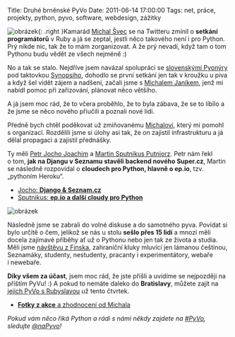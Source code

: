 Title: Druhé brněnské PyVo
Date: 2011-06-14 17:00:00
Tags: net, práce, projekty, python, pyvo, software, webdesign, zážitky

![obrázek]({filename}/images/145.jpg){: .right }Kamarád [Michal Švec](http://twitter.com/svecmichal) se na Twitteru zmínil o **setkání programátorů** v Ruby a já se zeptal, jestli něco takového není i pro Python. Prý nikde nic, tak že to mám zorganizovat. A že prý nevadí, když tam o tom Pythonu budu vědět ze všech nejméně :)

No a tak se stalo. Nejdříve jsem navázal spolupráci se [slovenskými Pyonýry](http://on.fb.me/pyoneers) pod taktovkou [Synopsiho](http://twitter.com/synopsi), dohodlo se první setkání jen tak v kroužku u piva a když šel vidět zájem a nadšení, začali jsme s [Michalem Janíkem](https://twitter.com/michaljanik), jenž mi nabídl pomoc při zařizování, plánovat něco většího.

A já jsem moc rád, že to včera proběhlo, že to byla zábava, že se to líbilo a že jsme se něco nového přiučili a poznali nové lidi.

Předně bych chtěl poděkovat už zmiňovanému [Michalovi](http://www.michaljanik.cz/), který mi pomohl s organizací. Rozdělili jsme si úlohy asi tak, že on zajistil infrastrukturu a já dělal propagaci a zajistil přednášky.

Ty měli [Petr Jocho Joachim](https://twitter.com/jochocz) a [Martin Sputnikus Putniorz](https://twitter.com/sputnikus). Petr nám řekl o tom, **jak na Djangu v Seznamu stavěli backend nového Super.cz**, Martin se následně rozpovídal o **cloudech pro Python, hlavně o ep.io**, tzv. „pythoním Heroku“.

-   [Jocho: **Django & Seznam.cz**](https://docs.google.com/present/view?id=dd9dv3df_29fx5hp4db)
-   [Sputnikus: **ep.io a další cloudy pro Python**](http://prezi.com/sgokjfuweg5z/python-in-da-cloud/)

![obrázek]({filename}/images/146.jpg)

Následně jsme se zabrali do volné diskuse a do samotného pyva. Povídat si bylo určitě o čem, jelikož se nás u stolu **sešlo přes 15 lidí** a mnozí měli docela zajímavé příběhy ať už o Pythonu nebo jen tak ze života a studia. Měli jsme [návštěvu z Finska](https://twitter.com/encukou), zahraniční kluky mluvící jen lámanou češtinou, Seznamáky, studenty, nestudenty, pracanty i experimentátory, webaře i newebaře.

**Díky všem za účast**, jsem moc rád, že jste přišli a uvidíme se nejpozději na příštím PyVu! :) A pokud to nemáte daleko do **Bratislavy**, můžete zajít na [jejich PyVo s Rubyslavou](https://www.facebook.com/event.php?eid=123649324382915) už tento čtvrtek.

-   [**Fotky z akce** a zhodnocení od Michala](http://www.michaljanik.cz/pyvo-cerven)

*Pokud vám něco říká Python a rádi s námi někdy zajdete na [\#PyVo](https://search.twitter.com/search?q=pyvo), sledujte [@naPyvo](https://twitter.com/napyvo)!*
